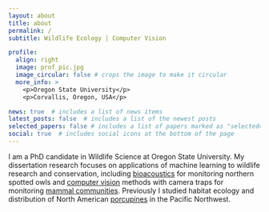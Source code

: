 ```yaml
---
layout: about
title: about
permalink: /
subtitle: Wildlife Ecology | Computer Vision

profile:
  align: right
  image: prof_pic.jpg
  image_circular: false # crops the image to make it circular
  more_info: >
    <p>Oregon State University</p>
    <p>Corvallis, Oregon, USA</p>

news: true  # includes a list of news items
latest_posts: false  # includes a list of the newest posts
selected_papers: false # includes a list of papers marked as "selected={true}"
social: true  # includes social icons at the bottom of the page
---
```


I am a PhD candidate in Wildlife Science at Oregon State University. My dissertation research focuses on applications of machine learning to wildlife research and conservation, including <a href="/projects/bioacoustics">bioacoustics</a> for monitoring northern spotted owls and <a href="/projects/oregon_critters">computer vision</a> methods with camera traps for monitoring <a href="/projects/nkhotakota_camera_traps">mammal communities</a>. Previously I studied habitat ecology and distribution of North American <a href="/projects/porcupines">porcupines</a> in the Pacific Northwest.
